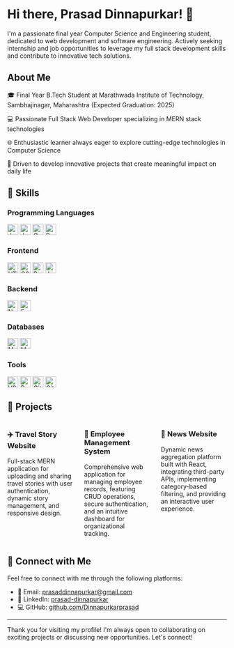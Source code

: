 <h1>Hi there, Prasad Dinnapurkar! 👋</h1>
<p>I'm a passionate final year Computer Science and Engineering student, dedicated to web development and software engineering. Actively seeking internship and job opportunities to leverage my full stack development skills and contribute to innovative tech solutions.</p>
<h2>About Me</h2>
<p>🎓 Final Year B.Tech Student at Marathwada Institute of Technology, Sambhajinagar, Maharashtra (Expected Graduation: 2025)</p>
<p>💻 Passionate Full Stack Web Developer specializing in MERN stack technologies</p>
<p>🌐 Enthusiastic learner always eager to explore cutting-edge technologies in Computer Science</p>
<p>🚀 Driven to develop innovative projects that create meaningful impact on daily life</p>
<h2>🚀 Skills</h2>
<h3>Programming Languages</h3>
<p>
    <img src="https://img.shields.io/badge/Java-ED8B00?style=for-the-badge&logo=openjdk&logoColor=white" alt="Java" height="25">
    <img src="https://img.shields.io/badge/JavaScript-F7DF1E?style=for-the-badge&logo=javascript&logoColor=black" alt="JavaScript" height="25">
    <img src="https://img.shields.io/badge/C-00599C?style=for-the-badge&logo=c&logoColor=white" alt="C" height="25">
    <img src="https://img.shields.io/badge/Python-14354C?style=for-the-badge&logo=python&logoColor=white" alt="Python" height="25">
</p>
<h3>Frontend</h3>
<p>
    <img src="https://img.shields.io/badge/HTML5-E34F26?style=for-the-badge&logo=html5&logoColor=white" alt="HTML5" height="25">
    <img src="https://img.shields.io/badge/CSS3-1572B6?style=for-the-badge&logo=css3&logoColor=white" alt="CSS3" height="25">
    <img src="https://img.shields.io/badge/React-61DAFB?style=for-the-badge&logo=react&logoColor=black" alt="React" height="25">
    <img src="https://img.shields.io/badge/JavaScript-F7DF1E?style=for-the-badge&logo=javascript&logoColor=black" alt="JavaScript" height="25">
</p>
<h3>Backend</h3>
<p>
    <img src="https://img.shields.io/badge/Node.js-43853D?style=for-the-badge&logo=node.js&logoColor=white" alt="Node.js" height="25">
    <img src="https://img.shields.io/badge/Express.js-000000?style=for-the-badge&logo=express&logoColor=white" alt="Express.js" height="25">
</p>
<h3>Databases</h3>
<p>
    <img src="https://img.shields.io/badge/MySQL-00000F?style=for-the-badge&logo=mysql&logoColor=white" alt="MySQL" height="25">
    <img src="https://img.shields.io/badge/MongoDB-4EA94B?style=for-the-badge&logo=mongodb&logoColor=white" alt="MongoDB" height="25">
</p>
<h3>Tools</h3>
<p>
    <img src="https://img.shields.io/badge/VS Code-0078d7?style=for-the-badge&logo=visual-studio-code&logoColor=white" alt="VS Code" height="25">
    <img src="https://img.shields.io/badge/Postman-FF6C37?style=for-the-badge&logo=postman&logoColor=white" alt="Postman" height="25">
    <img src="https://img.shields.io/badge/Git-F05033?style=for-the-badge&logo=git&logoColor=white" alt="Git" height="25">
    <img src="https://img.shields.io/badge/GitHub-100000?style=for-the-badge&logo=github&logoColor=white" alt="GitHub" height="25">
</p>
<h2>🚧 Projects</h2>
<div style="display: flex; justify-content: space-between; margin-bottom: 20px;">
  <div style="width: 30%;">
    <h3>✈️ Travel Story Website</h3>
    <p>Full-stack MERN application for uploading and sharing travel stories with user authentication, dynamic story management, and responsive design.</p>
  </div>

  <div style="width: 30%;">
    <h3>👥 Employee Management System</h3>
    <p>Comprehensive web application for managing employee records, featuring CRUD operations, secure authentication, and an intuitive dashboard for organizational tracking.</p>
  </div>

  <div style="width: 30%;">
    <h3>📰 News Website</h3>
    <p>Dynamic news aggregation platform built with React, integrating third-party APIs, implementing category-based filtering, and providing an interactive user experience.</p>
  </div>
</div>

<h2>🤝 Connect with Me</h2>
<p>Feel free to connect with me through the following platforms:</p>
<ul>
  <li>📧 Email: <a href="mailto:prasaddinnapurkar@gmail.com">prasaddinnapurkar@gmail.com</a></li>
  <li>💼 LinkedIn: <a href="https://www.linkedin.com/in/prasad-dinnapurkar" target="_blank">prasad-dinnapurkar</a></li>
  <li>💻 GitHub: <a href="https://github.com/Dinnapurkarprasad" target="_blank">github.com/Dinnapurkarprasad</a></li>
</ul>
<hr>
<p>Thank you for visiting my profile! I'm always open to collaborating on exciting projects or discussing new opportunities. Let's connect!</p>

